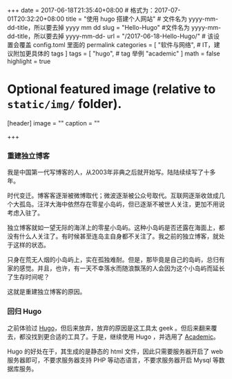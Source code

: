 +++
date = 2017-06-18T21:35:40+08:00 # 格式为：2017-07-01T20:32:20+08:00
title = "使用 hugo 搭建个人网站" # 文件名为 yyyy-mm-dd-title，所以要去掉 yyyy mm dd
slug = "Hello-Hugo" #文件名为 yyyy-mm-dd-title，所以要去掉 yyyy-mm-dd-
url = "/2017-06-18-Hello-Hugo/" # 该设置会覆盖 config.toml 里面的 permalink 
categories = [
    "软件与网络", # IT，建议附加更具体的 tags
]
tags = [
    "hugo", # tag 举例
    "academic"
]
math = false
highlight = true

# Optional featured image (relative to `static/img/` folder).
[header]
image = ""
caption = ""

+++

### 重建独立博客

我是中国第一代写博客的人，从2003年非典之后就开始写。陆陆续续写了十多年。

时代变迁。博客客逐渐被微博取代；微波逐渐被公众号取代。互联网逐渐收敛成几个大孤岛。汪洋大海中依然存在零星小岛屿，但已逐渐不被世人关注，更加不用说考虑入驻了。<!--more-->

独立博客就如一望无际的海洋上的零星小岛屿。这种小岛屿是否还露在海面上，都没有什么人关注了。有时候甚至连岛主自身都不关注了。我之前的独立博客，就处于这样的状态。

只身在荒无人烟的小岛屿上，实在孤独难耐。但是，那毕竟是自己的岛屿，总归有家的感觉。并且，也许，有一天不幸落水而随浪飘荡的人会因为这个小岛屿而延长了生存时间呢？

这就是重建独立博客的原因。

### 回归 Hugo

之前体验过 [Hugo](https://gohugo.io/)，但后来放弃，放弃的原因是这工具太 geek 。但后来翻来覆去，都没找到更合适的工具了。于是，继续使用 Hugo ，并选用了  [Academic](https://themes.gohugo.io/academic/)。

Hugo 的好处在于，其生成的是静态的 html 文件，因此只需要服务器开启了 web 服务器即可，不要求服务器支持 PHP 等动态语言，不要求服务器开启 Mysql 等数据库服务。
